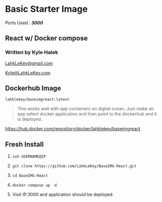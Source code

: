 # Basic Starter Image

Ports Used : **_3000_**

## React w/ Docker compose

### Written by Kyle Halek

LahkLeKey@gmail.com <br>

Kyle@LahkLeKey.com

## Dockerhub Image

`lahklekey/baseimgreact:latest`

> This works well with app containers on digital ocean.
> Just make an app select docker application and then point to the dockerhub and it is deployed.

https://hub.docker.com/repository/docker/lahklekey/baseimgreact

## Fresh Install

1. `ssh USERNAME@IP`

2. `git clone https://github.com/LahkLeKey/BaseIMG-React.git`

3. `cd BaseIMG-React`

4. `docker-compose up -d`

5. Visit IP:3000 and application should be deployed.
